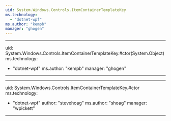 ```yaml
---
uid: System.Windows.Controls.ItemContainerTemplateKey
ms.technology: 
  - "dotnet-wpf"
ms.author: "kempb"
manager: "ghogen"
---
```


---
uid: System.Windows.Controls.ItemContainerTemplateKey.#ctor(System.Object)
ms.technology: 
  - "dotnet-wpf"
ms.author: "kempb"
manager: "ghogen"
---

---
uid: System.Windows.Controls.ItemContainerTemplateKey.#ctor
ms.technology: 
  - "dotnet-wpf"
author: "stevehoag"
ms.author: "shoag"
manager: "wpickett"
---
